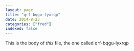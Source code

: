 ```yaml
---
layout: page
title: "qrf-bqgu-lyxrqp"
date: 2014-8-23
categories: ["fred"]
indexed: false
---
```

This is the body of _this_ file, the one called qrf-bqgu-lyxrqp
